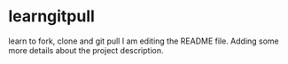 # learngitpull
learn to fork, clone and git pull
I am editing the README file. Adding some more details about the project description.
